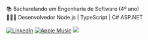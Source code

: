 📚 Bacharelando em Engenharia de Software (4º ano)  
👨🏻‍💻 Desenvolvedor Node.js | TypeScript | C# ASP.NET 
\
\
[![LinkedIn](https://img.shields.io/badge/linkedin-%230077B5.svg?style=for-the-badge&logo=linkedin&logoColor=white)](https://www.linkedin.com/in/albertogaleazzo) [![Apple Music](https://img.shields.io/badge/Apple_Music-9933CC?style=for-the-badge&logo=apple-music&logoColor=white)](https://music.apple.com/profile/albertogaleazzo) ![](https://komarev.com/ghpvc/?username=betogzo&color=red&style=for-the-badge)
